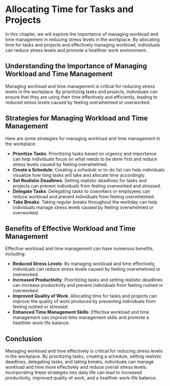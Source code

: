 Allocating Time for Tasks and Projects
========================================================================================

In this chapter, we will explore the importance of managing workload and time management in reducing stress levels in the workplace. By allocating time for tasks and projects and effectively managing workload, individuals can reduce stress levels and promote a healthier work environment.

Understanding the Importance of Managing Workload and Time Management
---------------------------------------------------------------------

Managing workload and time management is critical for reducing stress levels in the workplace. By prioritizing tasks and projects, individuals can ensure that they are using their time effectively and efficiently, leading to reduced stress levels caused by feeling overwhelmed or overworked.

Strategies for Managing Workload and Time Management
----------------------------------------------------

Here are some strategies for managing workload and time management in the workplace:

* **Prioritize Tasks**: Prioritizing tasks based on urgency and importance can help individuals focus on what needs to be done first and reduce stress levels caused by feeling overwhelmed.
* **Create a Schedule**: Creating a schedule or to-do list can help individuals visualize how long tasks will take and allocate time accordingly.
* **Set Realistic Deadlines**: Setting realistic deadlines for tasks and projects can prevent individuals from feeling overworked and stressed.
* **Delegate Tasks**: Delegating tasks to coworkers or employees can reduce workload and prevent individuals from feeling overwhelmed.
* **Take Breaks**: Taking regular breaks throughout the workday can help individuals manage stress levels caused by feeling overwhelmed or overworked.

Benefits of Effective Workload and Time Management
--------------------------------------------------

Effective workload and time management can have numerous benefits, including:

* **Reduced Stress Levels**: By managing workload and time effectively, individuals can reduce stress levels caused by feeling overwhelmed or overworked.
* **Increased Productivity**: Prioritizing tasks and setting realistic deadlines can increase productivity and prevent individuals from feeling rushed or overworked.
* **Improved Quality of Work**: Allocating time for tasks and projects can improve the quality of work produced by preventing individuals from feeling rushed or stressed.
* **Enhanced Time Management Skills**: Effective workload and time management can improve time management skills and promote a healthier work-life balance.

Conclusion
----------

Managing workload and time effectively is critical for reducing stress levels in the workplace. By prioritizing tasks, creating a schedule, setting realistic deadlines, delegating tasks, and taking breaks, individuals can manage workload and time more effectively and reduce overall stress levels. Incorporating these strategies into daily life can lead to increased productivity, improved quality of work, and a healthier work-life balance.
